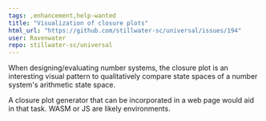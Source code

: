 ```yaml
---
tags: ,enhancement,help-wanted
title: "Visualization of closure plots"
html_url: "https://github.com/stillwater-sc/universal/issues/194"
user: Ravenwater
repo: stillwater-sc/universal
---
```


When designing/evaluating number systems, the closure plot is an interesting visual pattern to qualitatively compare state spaces of a number system's arithmetic state space.

A closure plot generator that can be incorporated in a web page would aid in that task. WASM or JS are likely environments.